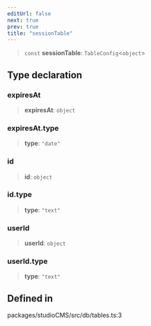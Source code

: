 ```yaml
---
editUrl: false
next: true
prev: true
title: "sessionTable"
---
```


> `const` **sessionTable**: `TableConfig`\<`object`\>

## Type declaration

### expiresAt

> **expiresAt**: `object`

### expiresAt.type

> **type**: `"date"`

### id

> **id**: `object`

### id.type

> **type**: `"text"`

### userId

> **userId**: `object`

### userId.type

> **type**: `"text"`

## Defined in

packages/studioCMS/src/db/tables.ts:3
